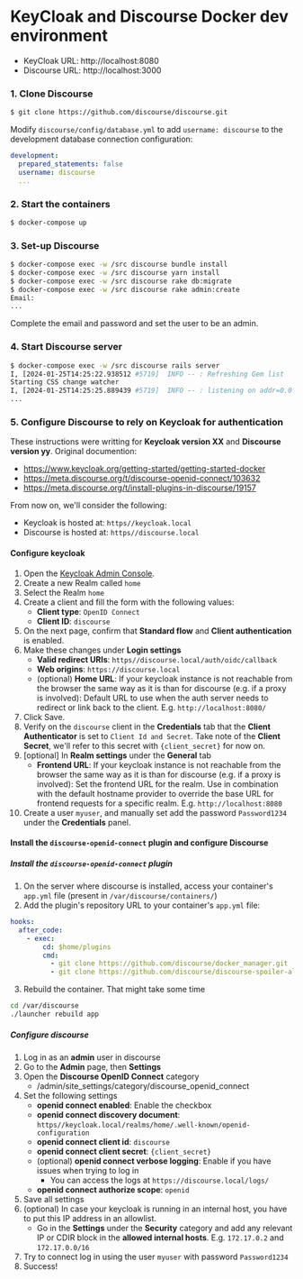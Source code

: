 # KeyCloak and Discourse Docker dev environment
* KeyCloak URL: http://localhost:8080
* Discourse URL: http://localhost:3000

### 1. Clone Discourse 
```bash
$ git clone https://github.com/discourse/discourse.git
```

Modify `discourse/config/database.yml` to add `username: discourse` to the development database connection configuration:

```yml
development:
  prepared_statements: false
  username: discourse
  ...
```

### 2. Start the containers
```bash
$ docker-compose up
```

### 3. Set-up Discourse
```bash
$ docker-compose exec -w /src discourse bundle install
$ docker-compose exec -w /src discourse yarn install
$ docker-compose exec -w /src discourse rake db:migrate
$ docker-compose exec -w /src discourse rake admin:create
Email:
...
```
Complete the email and password and set the user to be an admin.

### 4. Start Discourse server
```bash
$ docker-compose exec -w /src discourse rails server
I, [2024-01-25T14:25:22.938512 #5719]  INFO -- : Refreshing Gem list
Starting CSS change watcher
I, [2024-01-25T14:25:25.889439 #5719]  INFO -- : listening on addr=0.0.0.0:3000 fd=24
...
```
### 5. Configure Discourse to rely on Keycloak for authentication
These instructions were writting for **Keycloak version XX** and **Discourse version yy**.
Original documention:
- https://www.keycloak.org/getting-started/getting-started-docker
- https://meta.discourse.org/t/discourse-openid-connect/103632
- https://meta.discourse.org/t/install-plugins-in-discourse/19157

From now on, we'll consider the following:
- Keycloak is hosted at: `https//keycloak.local`
- Discourse is hosted at: `https//discourse.local`

#### Configure keycloak
1. Open the [Keycloak Admin Console](http://keycloak.local/admin).
2. Create a new Realm called `home`
3. Select the Realm `home`
4. Create a client and fill the form with the following values:
    - **Client type**: `OpenID Connect`
    - **Client ID**: `discourse`
5. On the next page, confirm that **Standard flow** and **Client authentication** is enabled.
6. Make these changes under **Login settings**
    - **Valid redirect URIs**: `https//discourse.local/auth/oidc/callback`
    - **Web origins**: `https://discourse.local`
    - (optional) **Home URL**: If your keycloak instance is not reachable from the browser the same way as it is than for discourse (e.g. if a proxy is involved): Default URL to use when the auth server needs to redirect or link back to the client. E.g. `http://localhost:8080/`
7. Click Save.
8. Verify on the `discourse` client in the **Credentials** tab that the **Client Authenticator** is set to `Client Id and Secret`. Take note of the **Client Secret**, we'll refer to this secret with `{client_secret}` for now on.
9. [optional] In **Realm settings** under the **General** tab
    - **Frontend URL**: If your keycloak instance is not reachable from the browser the same way as it is than for discourse (e.g. if a proxy is involved): Set the frontend URL for the realm. Use in combination with the default hostname provider to override the base URL for frontend requests for a specific realm. E.g. `http://localhost:8080`
10. Create a user `myuser`, and manually set add the password `Password1234` under the **Credentials** panel.


#### Install the `discourse-openid-connect` plugin and configure Discourse
##### Install the `discourse-openid-connect` plugin
1. On the server where discourse is installed, access your container's `app.yml` file (present in `/var/discourse/containers/`)
2. Add the plugin's repository URL to your container's `app.yml` file:
```yaml
hooks:
  after_code:
    - exec:
        cd: $home/plugins
        cmd:
          - git clone https://github.com/discourse/docker_manager.git
          - git clone https://github.com/discourse/discourse-spoiler-alert.git
```
3. Rebuild the container. That might take some time
```bash
cd /var/discourse
./launcher rebuild app
```

##### Configure discourse
1. Log in as an **admin** user in discourse
2. Go to the **Admin** page, then **Settings**
3. Open the **Discourse OpenID Connect** category
    - /admin/site_settings/category/discourse_openid_connect
4. Set the following settings
    - **openid connect enabled**: Enable the checkbox
    - **openid connect discovery document**: `https//keycloak.local/realms/home/.well-known/openid-configuration`
    - **openid connect client id**: `discourse`
    - **openid connect client secret**: `{client_secret}`
    - (optional) **openid connect verbose logging**: Enable if you have issues when trying to log in
        - You can access the logs at `https://discourse.local/logs/`
    - **openid connect authorize scope**: `openid`
5. Save all settings
6. (optional) In case your keycloak is running in an internal host, you have to put this IP address in an allowlist.
    - Go in the **Settings** under the **Security** category and add any relevant IP or CDIR block in the **allowed internal hosts**. E.g. `172.17.0.2` and `172.17.0.0/16`
7. Try to connect log in using the user `myuser` with password `Password1234`
8. Success!
